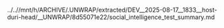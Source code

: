 ../..//mnt/h/ARCHIVE/.UNWRAP/extracted/DEV__2025-08-17__1833__host-duri-head/__UNWRAP/8d55071e22/social_intelligence_test_summary.md
